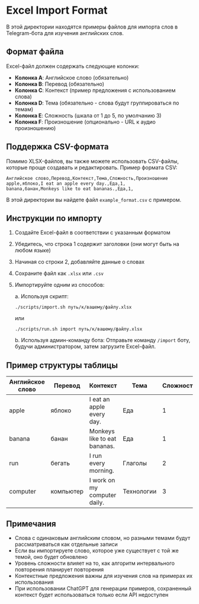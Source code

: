 # Excel Import Format

В этой директории находятся примеры файлов для импорта слов в Telegram-бота для изучения английских слов.

## Формат файла

Excel-файл должен содержать следующие колонки:

- **Колонка A**: Английское слово (обязательно)
- **Колонка B**: Перевод (обязательно)
- **Колонка C**: Контекст (пример предложения с использованием слова)
- **Колонка D**: Тема (обязательно - слова будут группироваться по темам)
- **Колонка E**: Сложность (шкала от 1 до 5, по умолчанию 3)
- **Колонка F**: Произношение (опционально - URL к аудио произношению)

## Поддержка CSV-формата

Помимо XLSX-файлов, вы также можете использовать CSV-файлы, которые проще создавать и редактировать. Пример формата CSV:

```
Английское слово,Перевод,Контекст,Тема,Сложность,Произношение
apple,яблоко,I eat an apple every day.,Еда,1,
banana,банан,Monkeys like to eat bananas.,Еда,1,
```

В этой директории вы найдете файл `example_format.csv` с примером.

## Инструкции по импорту

1. Создайте Excel-файл в соответствии с указанным форматом
2. Убедитесь, что строка 1 содержит заголовки (они могут быть на любом языке)
3. Начиная со строки 2, добавляйте данные о словах
4. Сохраните файл как `.xlsx` или `.csv`
5. Импортируйте одним из способов:
   
   a. Используя скрипт:
   ```
   ./scripts/import.sh путь/к/вашему/файлу.xlsx
   ```
   или
   ```
   ./scripts/run.sh import путь/к/вашему/файлу.xlsx
   ```
   
   b. Используя админ-команду бота:
   Отправьте команду `/import` боту, будучи администратором, затем загрузите Excel-файл.

## Пример структуры таблицы

| Английское слово | Перевод    | Контекст                      | Тема       | Сложность |
|------------------|------------|-------------------------------|------------|-----------|
| apple            | яблоко     | I eat an apple every day.     | Еда        | 1         |
| banana           | банан      | Monkeys like to eat bananas.  | Еда        | 1         |
| run              | бегать     | I run every morning.          | Глаголы    | 2         |
| computer         | компьютер  | I work on my computer daily.  | Технологии | 3         |

## Примечания

- Слова с одинаковым английским словом, но разными темами будут рассматриваться как отдельные записи
- Если вы импортируете слово, которое уже существует с той же темой, оно будет обновлено
- Уровень сложности влияет на то, как алгоритм интервального повторения планирует повторения
- Контекстные предложения важны для изучения слов на примерах их использования
- При использовании ChatGPT для генерации примеров, сохраненный контекст будет использоваться только если API недоступен 